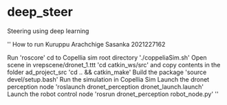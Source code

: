 # deep_steer
Steering using deep learning

''
How to run Kuruppu Arachchige Sasanka 2021227162

Run 'roscore'
cd to Copellia sim root directory './coppeliaSim.sh'
Open scene in vrepscene/dronet_1.ttt
'cd catkin_ws/src' and copy contents in the folder ad_project_src
'cd .. && catkin_make' Build the package
'source devel/setup.bash'
Run the simulation in Copellia Sim
Launch the dronet perception node 'roslaunch dronet_perception dronet_launch.launch'
Launch the robot control node 'rosrun dronet_perception robot_node.py'
''
